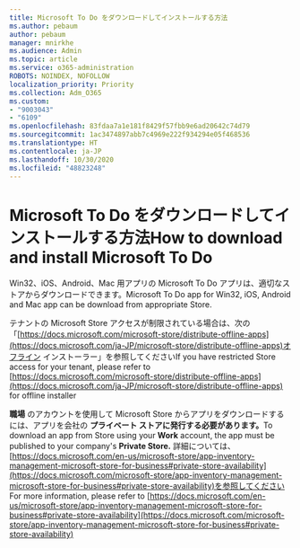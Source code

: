 ```yaml
---
title: Microsoft To Do をダウンロードしてインストールする方法
ms.author: pebaum
author: pebaum
manager: mnirkhe
ms.audience: Admin
ms.topic: article
ms.service: o365-administration
ROBOTS: NOINDEX, NOFOLLOW
localization_priority: Priority
ms.collection: Adm_O365
ms.custom:
- "9003043"
- "6109"
ms.openlocfilehash: 83fdaa7a1e181f8429f57fbb9e6ad20642c74d79
ms.sourcegitcommit: 1ac3474897abb7c4969e222f934294e05f468536
ms.translationtype: HT
ms.contentlocale: ja-JP
ms.lasthandoff: 10/30/2020
ms.locfileid: "48823248"
---
```

# <a name="how-to-download-and-install-microsoft-to-do"></a><span data-ttu-id="5bd8f-102">Microsoft To Do をダウンロードしてインストールする方法</span><span class="sxs-lookup"><span data-stu-id="5bd8f-102">How to download and install Microsoft To Do</span></span>

<span data-ttu-id="5bd8f-103">Win32、iOS、Android、Mac 用アプリの Microsoft To Do アプリは、適切なストアからダウンロードできます。</span><span class="sxs-lookup"><span data-stu-id="5bd8f-103">Microsoft To Do app for Win32, iOS, Android and Mac app can be download from appropriate Store.</span></span>

<span data-ttu-id="5bd8f-104">テナントの Microsoft Store アクセスが制限されている場合は、次の「[https://docs.microsoft.com/microsoft-store/distribute-offline-apps](https://docs.microsoft.com/ja-JP/microsoft-store/distribute-offline-apps)オフライン インストーラー」を参照してください</span><span class="sxs-lookup"><span data-stu-id="5bd8f-104">If you have restricted Store access for your tenant, please refer to [https://docs.microsoft.com/microsoft-store/distribute-offline-apps](https://docs.microsoft.com/ja-JP/microsoft-store/distribute-offline-apps) for offline installer</span></span>

<span data-ttu-id="5bd8f-105">**職場** のアカウントを使用して Microsoft Store からアプリをダウンロードするには、アプリを会社の **プライベート ストアに発行する必要があります。**</span><span class="sxs-lookup"><span data-stu-id="5bd8f-105">To download an app from Store using your **Work** account, the app must be published to your company's **Private Store.**</span></span> <span data-ttu-id="5bd8f-106">詳細については、[https://docs.microsoft.com/en-us/microsoft-store/app-inventory-management-microsoft-store-for-business#private-store-availability](https://docs.microsoft.com/microsoft-store/app-inventory-management-microsoft-store-for-business#private-store-availability)を参照してください</span><span class="sxs-lookup"><span data-stu-id="5bd8f-106">For more information, please refer to [https://docs.microsoft.com/en-us/microsoft-store/app-inventory-management-microsoft-store-for-business#private-store-availability](https://docs.microsoft.com/microsoft-store/app-inventory-management-microsoft-store-for-business#private-store-availability)</span></span>